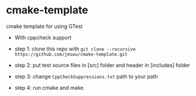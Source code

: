 # cmake-template

cmake template for using GTest
- With cppcheck support

- step 1: clone this repo with `git clone --recursive https://github.com/jmswu/cmake-template.git`
- step 2: put test source files in [src] folder and header in [includes] folder
- step 3: change `CppCheckSuppressions.txt` path to your path
- step 4: run cmake and make.

